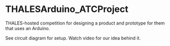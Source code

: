 # THALESArduino_ATCProject
THALES-hosted competition for designing a product and prototype for them that uses an Arduino.

See circuit diagram for setup. Watch video for our idea behind it.

